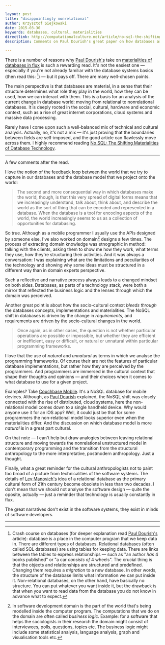 ```yaml
---

layout: post
title: "disappointingly nonrelational"
author: Krzysztof Siejkowski
date: 2015-03-30
keywords: databases, cultural, materialities
directlink: http://computationalculture.net/article/no-sql-the-shifting-materialities-of-database-technology
description: Comments on Paul Dourish's great paper on how databases are material — and their inner structure determines their materialities.

---
```


There is a number of reasons why [Paul Dourish's](http://www.dourish.com/index.html) take on [materialities of databases in flux](http://computationalculture.net/article/no-sql-the-shifting-materialities-of-database-technology) is such a rewarding read. It's not the easiest one — especially if you're not already familiar with the database systems basics (then read this: [^database]) — but it pays off. There are many well-chosen points.

The main perspective is that databases are material, in a sense that their structure determines what role they play in the world, how they can be used, how we can interact with them. This is a basis for an analysis of the current change in database world: moving from relational to nonrelational databases. It is deeply rooted in the social, cultural, hardware and economic context, such as a rise of great internet corporations, cloud systems and massive data processing.

Rarely have I come upon such a well-balanced mix of technical and cultural analysis. Actually, no, it's not a mix — it's just proving that the boundaries between fields are self-imposed, and the good article can flawlessly move across them. I highly recommend reading [No SQL: The Shifting Materialities of Database Technology](http://computationalculture.net/article/no-sql-the-shifting-materialities-of-database-technology).

***

A few comments after the read.

I love the notion of the feedback loop between the world that we try to capture in our databases and the database model that we project onto the world:

> The second and more consequential way in which databases make the world, though, is that this very spread of digital forms means that we increasingly understand, talk about, think about, and describe the world as the sort of thing that can be encoded and represented in a database. When the database is a tool for encoding aspects of the world, the world increasingly seems to us as a collection of opportunities for databasing.

So true. Although as a mobile programmer I usually use the APIs designed by someone else, I've also worked on domain[^domain] designs a few times. The process of extracting domain knowledge was etnographic in method: talking with the clients, asking them to show me how they work, what terms they use, how they're structuring their activities. And it was always a conversation: I was explaining what are the limitations and peculiarities of the technology and showing why some ideas must be structured in a different way than in domain experts perspective. 

Such a reflective and narrative process always leads to a changed mindset on both sides. Databases, as parts of a technology stack, were both a mirror that reflected the business logic and the lenses through which the domain was perceived.

Another great point is about how the socio-cultural context *bleeds through* the databases concepts, implementations and materialities. The NoSQL shift in databases is driven by the change in *requirements*, and requirements are driven by the socio-cultural changes in the world.

> Once again, as in other cases, the question is not whether particular operations are possible or impossible, but whether they are efficient or inefficient, easy or difficult, or natural or unnatural within particular programming frameworks.

I love that the use of *natural* and *unnatural* as terms in which we analyse the programming frameworks. Of course their are not the features of particular database implementations, but rather how they are perceived by the programmers. And programmers are immersed in the cultural context that shape their thoughts and opinions — and their choices when it comes to what database to use for a given project.

Examples? Take [Couchbase Mobile](http://www.couchbase.com/nosql-databases/couchbase-mobile). It's a NoSQL database for mobile devices. Although, as [Paul Dourish](http://www.dourish.com/index.html) explained, the NoSQL shift was closely connected with the rise of  distributed, cloud systems, here the non-relational model comes down to a single handheld device. Why would anyone use it for an iOS app? Well, it could just be that for some programmers the non-relational model looks superior even when the materialities differ. And the discussion on which database model is more *natural* is in a great part cultural.

On that note — I can't help but draw analogies between leaving relational structure and moving towards the nonrelational unstructured model in contemporary programming and the transition from the structural anthropology to the more interpretative, postmodern anthropology. Just a thought.

Finally, what a great reminder for the cultural anthropologists not to paint too broad of a picture from technicalities of the software systems. The details of [Lev Manovich's](http://manovich.net/) idea of a relational database as the primary cultural form of 21th century become obsolete in less than two decades. I don't mean that we should not analyse the software design — quite the oposite, actually — just a reminder that technology is usually constantly in flux.

The great narratives don't exist in the software systems, they exist in minds of software developers.

***

[^database]: Crash course on databases (for deeper explanation read [Paul Dourish's](http://www.dourish.com/index.html) article): database is a place in the computer program that we keep data in. There are different types of databases. Relational databases (often called SQL databases) are using tables for keeping data. There are links between the tables to express relationships — such as "an author *has* 4 books published" or "a car *consists of* 4 wheels". The crucial thing is that the objects and relationships are structured and predefined. Changing them requires a *migration* to a new database. In other words, the structure of the database limits what information we can put inside it. Non-relational databases, on the other hand, have basically no structure. You can put whatever you want inside it, but the drawback is that when you want to read data from the database you do not know in advance what to expect.

[^domain]: In software development domain is the part of the world that's being modelled inside the computer program. The computations that we do on the domain are often called *business logic*. Example: for a software that helps the sociologists in their research the domain might consist of interviewees, polls, questions, topics etc. The business logic might include some statistical analysis, language analysis, graph and visualisation tools etc.
